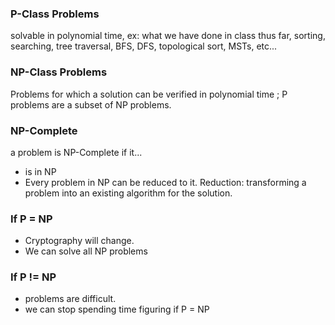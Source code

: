 ### P-Class Problems
solvable in polynomial time, ex: what we have done in class thus far, sorting, searching, tree traversal, BFS, DFS, topological sort, MSTs, etc...

### NP-Class Problems
 Problems for which a solution can be verified in polynomial time ;  P problems are a subset of NP problems.

### NP-Complete
a problem is NP-Complete if it...
- is in NP
- Every problem in NP can be reduced to it.
Reduction: transforming a problem into an existing algorithm for the solution.

### If P = NP
- Cryptography will change.
- We can solve all NP problems

### If P != NP
- problems are  difficult.
- we can stop spending time figuring if P = NP